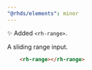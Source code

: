 ```yaml
---
"@rhds/elements": minor
---
```


✨ Added `<rh-range>`.

A sliding range input.

```html
    <rh-range></rh-range>
```